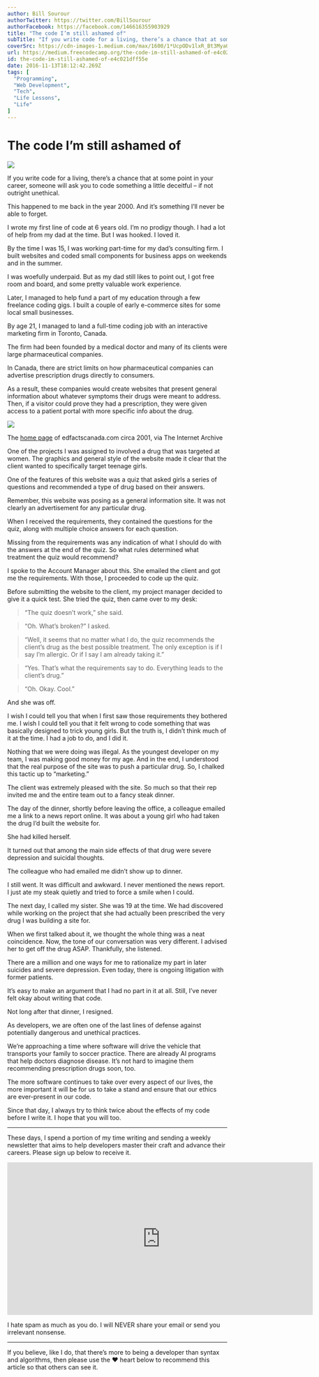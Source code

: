 ```yaml
---
author: Bill Sourour
authorTwitter: https://twitter.com/BillSourour
authorFacebook: https://facebook.com/146616355903929
title: "The code I’m still ashamed of"
subTitle: "If you write code for a living, there’s a chance that at some point in your career, someone will ask you to code something a little decei..."
coverSrc: https://cdn-images-1.medium.com/max/1600/1*UcpODv1lxR_Bt3MyaOvYWA.jpeg
url: https://medium.freecodecamp.org/the-code-im-still-ashamed-of-e4c021dff55e
id: the-code-im-still-ashamed-of-e4c021dff55e
date: 2016-11-13T18:12:42.269Z
tags: [
  "Programming",
  "Web Development",
  "Tech",
  "Life Lessons",
  "Life"
]
---
```

# The code I’m still ashamed of



![](https://cdn-images-1.medium.com/max/1600/1*UcpODv1lxR_Bt3MyaOvYWA.jpeg)



If you write code for a living, there’s a chance that at some point in your career, someone will ask you to code something a little deceitful – if not outright unethical.

This happened to me back in the year 2000\. And it’s something I’ll never be able to forget.

I wrote my first line of code at 6 years old. I’m no prodigy though. I had a lot of help from my dad at the time. But I was hooked. I loved it.

By the time I was 15, I was working part-time for my dad’s consulting firm. I built websites and coded small components for business apps on weekends and in the summer.

I was woefully underpaid. But as my dad still likes to point out, I got free room and board, and some pretty valuable work experience.

Later, I managed to help fund a part of my education through a few freelance coding gigs. I built a couple of early e-commerce sites for some local small businesses.

By age 21, I managed to land a full-time coding job with an interactive marketing firm in Toronto, Canada.

The firm had been founded by a medical doctor and many of its clients were large pharmaceutical companies.

In Canada, there are strict limits on how pharmaceutical companies can advertise prescription drugs directly to consumers.

As a result, these companies would create websites that present general information about whatever symptoms their drugs were meant to address. Then, if a visitor could prove they had a prescription, they were given access to a patient portal with more specific info about the drug.



![](https://cdn-images-1.medium.com/max/1600/1*Pu1kB3BUotTUToo-biWlZA.jpeg)

The [home page](https://web.archive.org/web/20010424080952/http://www.edfactscanada.com/) of edfactscanada.com circa 2001, via The Internet Archive



One of the projects I was assigned to involved a drug that was targeted at women. The graphics and general style of the website made it clear that the client wanted to specifically target teenage girls.

One of the features of this website was a quiz that asked girls a series of questions and recommended a type of drug based on their answers.

Remember, this website was posing as a general information site. It was not clearly an advertisement for any particular drug.

When I received the requirements, they contained the questions for the quiz, along with multiple choice answers for each question.

Missing from the requirements was any indication of what I should do with the answers at the end of the quiz. So what rules determined what treatment the quiz would recommend?

I spoke to the Account Manager about this. She emailed the client and got me the requirements. With those, I proceeded to code up the quiz.

Before submitting the website to the client, my project manager decided to give it a quick test. She tried the quiz, then came over to my desk:

> “The quiz doesn’t work,” she said.

> “Oh. What’s broken?” I asked.

> “Well, it seems that no matter what I do, the quiz recommends the client’s drug as the best possible treatment. The only exception is if I say I’m allergic. Or if I say I am already taking it.”

> “Yes. That’s what the requirements say to do. Everything leads to the client’s drug.”

> “Oh. Okay. Cool.”

And she was off.

I wish I could tell you that when I first saw those requirements they bothered me. I wish I could tell you that it felt wrong to code something that was basically designed to trick young girls. But the truth is, I didn’t think much of it at the time. I had a job to do, and I did it.

Nothing that we were doing was illegal. As the youngest developer on my team, I was making good money for my age. And in the end, I understood that the real purpose of the site was to push a particular drug. So, I chalked this tactic up to “marketing.”

The client was extremely pleased with the site. So much so that their rep invited me and the entire team out to a fancy steak dinner.

The day of the dinner, shortly before leaving the office, a colleague emailed me a link to a news report online. It was about a young girl who had taken the drug I’d built the website for.

She had killed herself.

It turned out that among the main side effects of that drug were severe depression and suicidal thoughts.

The colleague who had emailed me didn’t show up to dinner.

I still went. It was difficult and awkward. I never mentioned the news report. I just ate my steak quietly and tried to force a smile when I could.

The next day, I called my sister. She was 19 at the time. We had discovered while working on the project that she had actually been prescribed the very drug I was building a site for.

When we first talked about it, we thought the whole thing was a neat coincidence. Now, the tone of our conversation was very different. I advised her to get off the drug ASAP. Thankfully, she listened.

There are a million and one ways for me to rationalize my part in later suicides and severe depression. Even today, there is ongoing litigation with former patients.

It’s easy to make an argument that I had no part in it at all. Still, I’ve never felt okay about writing that code.

Not long after that dinner, I resigned.

As developers, we are often one of the last lines of defense against potentially dangerous and unethical practices.

We’re approaching a time where software will drive the vehicle that transports your family to soccer practice. There are already AI programs that help doctors diagnose disease. It’s not hard to imagine them recommending prescription drugs soon, too.

The more software continues to take over every aspect of our lives, the more important it will be for us to take a stand and ensure that our ethics are ever-present in our code.

Since that day, I always try to think twice about the effects of my code before I write it. I hope that you will too.











* * *







These days, I spend a portion of my time writing and sending a weekly newsletter that aims to help developers master their craft and advance their careers. Please sign up below to receive it.





<iframe data-width="800" data-height="400" width="700" height="350" src="https://medium.freecodecamp.org/media/67131bcad3c891bf55a10320d8ab7372?postId=e4c021dff55e" data-media-id="67131bcad3c891bf55a10320d8ab7372" data-thumbnail="https://i.embed.ly/1/image?url=https%3A%2F%2Fupscri.be%2Fmedia%2Fform.jpg&amp;key=4fce0568f2ce49e8b54624ef71a8a5bd" allowfullscreen="" frameborder="0"></iframe>



I hate spam as much as you do. I will NEVER share your email or send you irrelevant nonsense.













* * *







If you believe, like I do, that there’s more to being a developer than syntax and algorithms, then please use the ❤ heart below to recommend this article so that others can see it.








